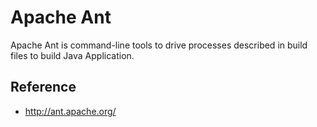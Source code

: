 # Apache Ant
Apache Ant is command-line tools to drive processes described in build files to build Java Application.

## Reference
* http://ant.apache.org/
